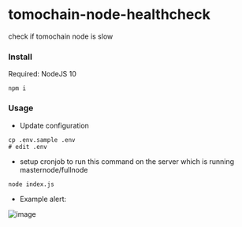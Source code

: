 # tomochain-node-healthcheck
check if tomochain node is slow 
### Install
Required: NodeJS 10
```
npm i
```

### Usage
- Update configuration
```
cp .env.sample .env
# edit .env
```
- setup cronjob to run this command on the server which is running masternode/fullnode
```
node index.js
```

- Example alert:

![image](https://user-images.githubusercontent.com/17243442/83495687-3d865780-a4e2-11ea-9d51-a194ad85a953.png)
